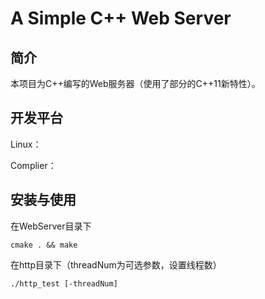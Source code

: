 # A Simple C++ Web Server

## 简介

本项目为C++编写的Web服务器（使用了部分的C++11新特性）。

## 开发平台

Linux：

Complier：

## 安装与使用

在WebServer目录下

	cmake . && make

在http目录下（threadNum为可选参数，设置线程数）

```
./http_test [-threadNum]
```



